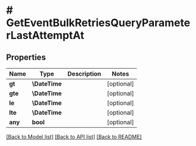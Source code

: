 # # GetEventBulkRetriesQueryParameterLastAttemptAt

## Properties

Name | Type | Description | Notes
------------ | ------------- | ------------- | -------------
**gt** | **\DateTime** |  | [optional]
**gte** | **\DateTime** |  | [optional]
**le** | **\DateTime** |  | [optional]
**lte** | **\DateTime** |  | [optional]
**any** | **bool** |  | [optional]

[[Back to Model list]](../../README.md#models) [[Back to API list]](../../README.md#endpoints) [[Back to README]](../../README.md)

